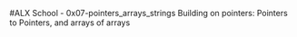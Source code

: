 #ALX School - 0x07-pointers_arrays_strings Building on pointers: Pointers to Pointers, and arrays of arrays
